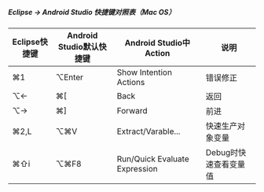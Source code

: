 ##### Eclipse -> Android Studio 快捷键对照表（Mac OS）

Eclipse快捷键|Android Studio默认快捷键|Android Studio中Action|说明
---|---|---|---
⌘1|⌥Enter|Show Intention Actions|错误修正
⌥←|⌘[|Back|返回
⌥→|⌘]|Forward|前进
⌘2,L|⌥⌘V|Extract/Varable...|快速生产对象变量
⌘⇧i|⌥⌘F8|Run/Quick Evaluate Expression|Debug时快速查看变量值
